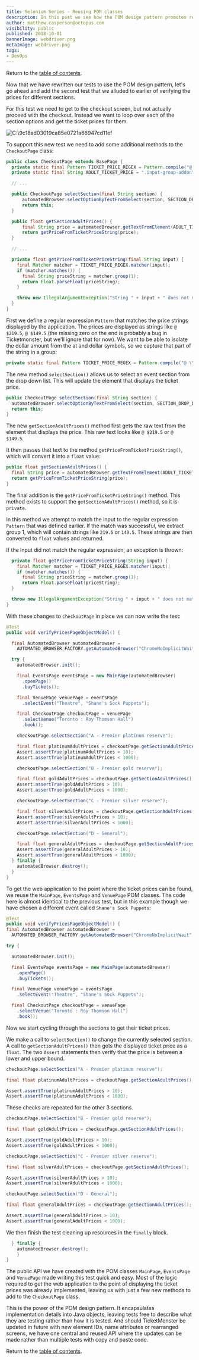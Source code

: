```yaml
---
title: Selenium Series - Reusing POM classes
description: In this post we see how the POM design pattern promotes reusability.
author: matthew.casperson@octopus.com
visibility: public
published: 2018-10-01
bannerImage: webdriver.png
metaImage: webdriver.png
tags:
- DevOps
---
```


Return to the [table of contents](../0-toc/webdriver-toc.md). 

Now that we have rewritten our tests to use the POM design pattern,  let's go ahead and add the second test that we alluded to earlier of verifying the prices for different sections.

For this test we need to get to the checkout screen, but not actually
proceed with the checkout. Instead we want to loop over each of the
section options and get the ticket prices for them.

![C:\9c18ad03019ca85e0721a66947cd11ef](image1.png "width=500")

To support this new test we need to add some additional methods to the `CheckoutPage` class:

```java
public class CheckoutPage extends BasePage {
  private static final Pattern TICKET_PRICE_REGEX = Pattern.compile("@ \\$(\\d+\\.\\d+)");
  private static final String ADULT_TICKET_PRICE = ".input-group-addon";

  // ...

  public CheckoutPage selectSection(final String section) {
      automatedBrowser.selectOptionByTextFromSelect(section, SECTION_DROP_DOWN_LIST, WAIT_TIME);
      return this;
  }

  public float getSectionAdultPrices() {
      final String price = automatedBrowser.getTextFromElement(ADULT_TICKET_PRICE);
      return getPriceFromTicketPriceString(price);
  }

  // ...

  private float getPriceFromTicketPriceString(final String input) {
    final Matcher matcher = TICKET_PRICE_REGEX.matcher(input);
    if (matcher.matches()) {
      final String priceString = matcher.group(1);
      return Float.parseFloat(priceString);
    }

    throw new IllegalArgumentException("String " + input + " does not match the regex");
  }
}
```

First we define a regular expression `Pattern` that matches the price strings displayed by the application. The prices are displayed as strings like `@ $219.5`, `@ $149.5` (the missing zero on the end is probably a bug in Ticketmonster, but we'll ignore that for now). We want to be able to isolate the dollar amount from the at and dollar symbols, so we capture that part of the string in a group:

```java
private static final Pattern TICKET_PRICE_REGEX = Pattern.compile("@ \\$(\\d+\\.\\d+)");
```

The new method `selectSection()` allows us to select an event section from the drop down list. This will update the element that displays the ticket price.

```java
public CheckoutPage selectSection(final String section) {
  automatedBrowser.selectOptionByTextFromSelect(section, SECTION_DROP_DOWN_LIST, WAIT_TIME);
  return this;
}
```

The new `getSectionAdultPrices()` method first gets the raw text from the element that displays the price. This raw text looks like `@ $219.5` or `@ $149.5`.

It then passes that text to the method `getPriceFromTicketPriceString()`, which will convert it into a `float` value:

```java
public float getSectionAdultPrices() {
  final String price = automatedBrowser.getTextFromElement(ADULT_TICKET_PRICE);
  return getPriceFromTicketPriceString(price);
}
```

The final addition is the `getPriceFromTicketPriceString()` method. This method exists to support the `getSectionAdultPrices()` method, so it is `private`.

In this method we attempt to match the input to the regular expression `Pattern` that was defined earlier. If the match was successful, we extract group 1, which will contain strings like `219.5` or `149.5`. These strings are then converted to `float` values and returned.

If the input did not match the regular expression, an exception is thrown:

```java
  private float getPriceFromTicketPriceString(String input) {
    final Matcher matcher = TICKET_PRICE_REGEX.matcher(input);
    if (matcher.matches()) {
      final String priceString = matcher.group(1);
      return Float.parseFloat(priceString);
  }

  throw new IllegalArgumentException("String " + input + " does not match the regex");
}
```

With these changes to `CheckoutPage` in place we can now write the test:

```java
@Test
public void verifyPricesPageObjectModel() {

  final AutomatedBrowser automatedBrowser =
    AUTOMATED_BROWSER_FACTORY.getAutomatedBrowser("ChromeNoImplicitWait");

  try {
    automatedBrowser.init();

    final EventsPage eventsPage = new MainPage(automatedBrowser)
      .openPage()
      .buyTickets();

    final VenuePage venuePage = eventsPage
      .selectEvent("Theatre", "Shane's Sock Puppets");

    final CheckoutPage checkoutPage = venuePage
      .selectVenue("Toronto : Roy Thomson Hall")
      .book();

    checkoutPage.selectSection("A - Premier platinum reserve");

    final float platinumAdultPrices = checkoutPage.getSectionAdultPrices();
    Assert.assertTrue(platinumAdultPrices > 10);
    Assert.assertTrue(platinumAdultPrices < 1000);

    checkoutPage.selectSection("B - Premier gold reserve");

    final float goldAdultPrices = checkoutPage.getSectionAdultPrices();
    Assert.assertTrue(goldAdultPrices > 10);
    Assert.assertTrue(goldAdultPrices < 1000);

    checkoutPage.selectSection("C - Premier silver reserve");

    final float silverAdultPrices = checkoutPage.getSectionAdultPrices();
    Assert.assertTrue(silverAdultPrices > 10);
    Assert.assertTrue(silverAdultPrices < 1000);

    checkoutPage.selectSection("D - General");

    final float generalAdultPrices = checkoutPage.getSectionAdultPrices();
    Assert.assertTrue(generalAdultPrices > 10);
    Assert.assertTrue(generalAdultPrices < 1000);
  } finally {
    automatedBrowser.destroy();
  }
}
```

To get the web application to the point where the ticket prices can be found, we reuse the `MainPage`, `EventsPage` and `VenuePage` POM classes. The code here is almost identical to the previous test, but in this example though we have chosen a different event called `Shane's Sock Puppets`:

```java
@Test
public void verifyPricesPageObjectModel() {
final AutomatedBrowser automatedBrowser =
  AUTOMATED_BROWSER_FACTORY.getAutomatedBrowser("ChromeNoImplicitWait");

try {

  automatedBrowser.init();

  final EventsPage eventsPage = new MainPage(automatedBrowser)
    .openPage()
    .buyTickets();

  final VenuePage venuePage = eventsPage
    .selectEvent("Theatre", "Shane's Sock Puppets");

  final CheckoutPage checkoutPage = venuePage
    .selectVenue("Toronto : Roy Thomson Hall")
    .book();
```

Now we start cycling through the sections to get their ticket prices.

We make a call to `selectSection()` to change the currently selected section. A call to `getSectionAdultPrices()` then gets the displayed ticket price as a `float`. The two `Assert` statements then verify that the price is between a lower and upper bound.

```java
checkoutPage.selectSection("A - Premier platinum reserve");

final float platinumAdultPrices = checkoutPage.getSectionAdultPrices();

Assert.assertTrue(platinumAdultPrices > 10);
Assert.assertTrue(platinumAdultPrices < 1000);
```

These checks are repeated for the other 3 sections.

```java
checkoutPage.selectSection("B - Premier gold reserve");

final float goldAdultPrices = checkoutPage.getSectionAdultPrices();

Assert.assertTrue(goldAdultPrices > 10);
Assert.assertTrue(goldAdultPrices < 1000);

checkoutPage.selectSection("C - Premier silver reserve");

final float silverAdultPrices = checkoutPage.getSectionAdultPrices();

Assert.assertTrue(silverAdultPrices > 10);
Assert.assertTrue(silverAdultPrices < 1000);

checkoutPage.selectSection("D - General");

final float generalAdultPrices = checkoutPage.getSectionAdultPrices();

Assert.assertTrue(generalAdultPrices > 10);
Assert.assertTrue(generalAdultPrices < 1000);
```

We then finish the test cleaning up resources in the `finally` block.

```java
  } finally {
    automatedBrowser.destroy();
    }
}
```

The public API we have created with the POM classes `MainPage`, `EventsPage` and `VenuePage` made writing this test quick and easy. Most of the logic required to get the web application to the point of displaying the ticket prices was already implemented, leaving us with just a few new methods to add to the `CheckoutPage` class.

This is the power of the POM design pattern. It encapsulates implementation details into Java objects, leaving tests free to describe what they are testing rather than how it is tested. And should TicketMonster be updated in future with new element IDs, name attributes or rearranged screens, we have one central and reused API where the updates can be made rather than multiple tests with copy and paste code.

Return to the [table of contents](../0-toc/webdriver-toc.md).

